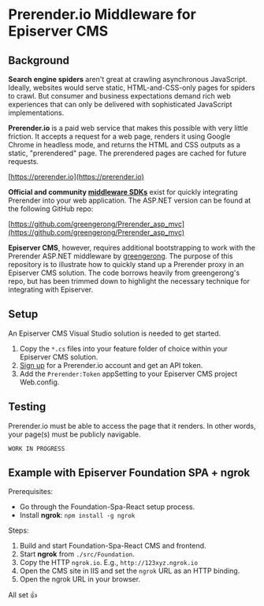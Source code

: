 ﻿# Prerender.io Middleware for Episerver CMS

## Background

**Search engine spiders** aren't great at crawling asynchronous JavaScript. 
Ideally, websites would serve static, HTML-and-CSS-only pages for spiders to 
crawl. But consumer and business expectations demand rich web experiences that 
can only be delivered with sophisticated JavaScript implementations. 

**Prerender.io** is a paid web service that makes this 
possible with very little friction. It accepts a request for a web page, 
renders it using Google Chrome in headless mode, and returns the HTML and CSS 
outputs as a static, "prerendered" page. The prerendered pages are cached for 
future requests.

[https://prerender.io](https://prerender.io)


**Official and community 
[middleware SDKs](https://prerender.io/documentation/install-middleware)**
exist for quickly integrating Prerender into your web application. The 
ASP.NET version can be found at the following GitHub repo:

[https://github.com/greengerong/Prerender_asp_mvc](https://github.com/greengerong/Prerender_asp_mvc)

**Episerver CMS**, however, requires additional bootstrapping to work with the 
Prerender ASP.NET middleware by [greengerong](https://github.com/greengerong). 
The purpose of this repository is to illustrate how to quickly stand up a 
Prerender proxy in an Episerver CMS solution. The code borrows heavily from 
greengerong's repo, but has been trimmed down to highlight the necessary 
technique for integrating with Episerver.



## Setup

An Episerver CMS Visual Studio solution is needed to get started. 

1. Copy the `*.cs` files into your feature folder of choice within your Episerver CMS solution. 
2. [Sign up](https://prerender.io/signup) for a Prerender.io account and get an API token.
3. Add the `Prerender:Token` appSetting to your Episerver CMS project Web.config.

## Testing

Prerender.io must be able to access the page that it renders. In other words, your page(s) 
must be publicly navigable. 


````````````````````````````````````````````````````````````````````````````````
WORK IN PROGRESS
````````````````````````````````````````````````````````````````````````````````

## Example with Episerver Foundation SPA + ngrok

Prerequisites: 

- Go through the Foundation-Spa-React setup process.
- Install **ngrok**: `npm install -g ngrok`

Steps:

1. Build and start Foundation-Spa-React CMS and frontend.
2. Start **ngrok** from `./src/Foundation`.
3. Copy the HTTP `ngrok.io`. E.g., `http://123xyz.ngrok.io`
4. Open the CMS site in IIS and set the `ngrok` URL as an HTTP binding.
5. Open the ngrok URL in your browser. 

All set 👍
